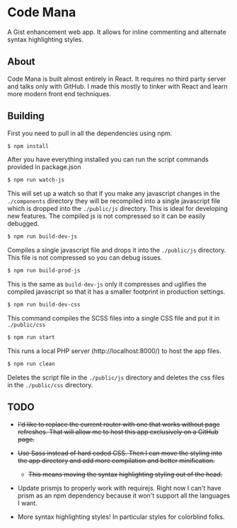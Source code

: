 Code Mana
=========

A Gist enhancement web app. It allows for inline commenting and alternate syntax highlighting styles.

About
-----

Code Mana is built almost entirely in React. It requires no third party server and talks only with GitHub.
I made this mostly to tinker with React and learn more modern front end techniques.

Building
--------

First you need to pull in all the dependencies using npm.

```sh
$ npm install
```

After you have everything installed you can run the script commands provided in package.json

```sh
$ npm run watch-js
```
This will set up a watch so that if you make any javascript changes in the `./components` directory they will be recompiled
into a single javascript file which is dropped into the `./public/js` directory. This is ideal for developing new features. The compiled
js is not compressed so it can be easily debugged.

```sh
$ npm run build-dev-js
```
Compiles a single javascript file and drops it into the `./public/js` directory. This file is not compressed so you can debug issues.

```sh
$ npm run build-prod-js
```
This is the same as `build-dev-js` only it compresses and uglifies the compiled javascript so that it has a smaller footprint
in production settings.

```sh
$ npm run build-dev-css
```
This command compiles the SCSS files into a single CSS file and put it in `./public/css`

```sh
$ npm run start
```
This runs a local PHP server (http://localhost:8000/) to host the app files.

```sh
$ npm run clean
```
Deletes the script file in the `./public/js` directory and deletes the css files in the `./public/css` directory.

TODO
----

 + ~~I'd like to replace the current router with one that works without page refreshes. That will allow me to host this app exclusively on a GitHub page.~~

 + ~~Use Sass instead of hard coded CSS. Then I can move the styling into the app directory and add more compilation and better minification.~~
   - ~~This means moving the syntax highlighting styling out of the head.~~

 + Update prismjs to properly work with requirejs. Right now I can't have prism as an npm dependency because it won't support all the languages I want.

 + More syntax highlighting styles! In particular styles for colorblind folks.
